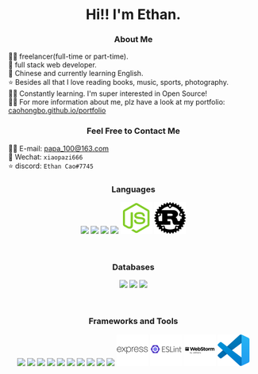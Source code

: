 <!-- ### Hi there 👋 -->

<!--
**CaoHongbo/caohongbo** is a ✨ _special_ ✨ repository because its `README.md` (this file) appears on your GitHub profile.
Here are some ideas to get you started:
- 🔭 I’m currently working on ...
- 🌱 I’m currently learning ...
- 👯 I’m looking to collaborate on ...
- 🤔 I’m looking for help with ...
- 💬 Ask me about ...
- 📫 How to reach me: ...
- 😄 Pronouns: ...
- ⚡ Fun fact: ...
-->

<!-- Intro -->

<a href="https://mahiiverse1.github.io/personal-website-v2/" target="_blank">
<!-- <img src="mahii-header.png" /> -->
</a> 
<h1 align="center">Hi!! I'm Ethan.</h1>
<h3 align="center">About Me</h3>  
 <p>
    👩‍🎓 freelancer(full-time or part-time).
<br>💫 full stack web developer.
<br>🌱 Chinese and currently learning English.
<br>⭐ Besides all that I love reading books, music, sports, photography.
<br>👩‍💻 Constantly learning. I'm super interested in Open Source!
<br>👩‍💻 For more information about me, plz have a look at my portfolio: <a href="https://caohongbo.github.io/portfolio" target="blank">caohongbo.github.io/portfolio</a><br>
<!--  <p align="center"><i>✨(Click on the header to know more!)✨</i></p> -->
 </p>

 <h3 align="center">Feel Free to Contact Me</h3>  
 <p>
    👩‍🎓 E-mail: <a href="mailto:papa_100@163.com" target="blank">papa_100@163.com</a><br>
    💫 Wechat: <code>xiaopazi666</code><br>
    ⭐ discord: <code>Ethan Cao#7745</code>
<!--  <p align="center"><i>✨(Click on the header to know more!)✨</i></p> -->
 </p>

<!-- Socials -->

<!-- <h3 align="center">Let's Connect! </h3>
<div align="center">
<a href="https://www.linkedin.com/in/mahii-variar-9865711b3/" target="blank"><img src="https://cdn.jsdelivr.net/gh/devicons/devicon/icons/linkedin/linkedin-original.svg" style="height: 3rem"/></a>

<a href="https://codepen.io/mahiiverse" target="blank">
<img src="https://cdn.jsdelivr.net/gh/devicons/devicon/icons/codepen/codepen-plain.svg" style="height: 3rem; background-color:white"/>
</a>

<a href="mailto:papa_100@163.com" target="blank">
<img src="https://github.com/mahiiverse1/mahiiverse1/blob/main/Gmail_Logo_256px.png" style="height: 3rem"/>
</a>

</div> -->

<!-- Tech Stack -->

<h3 align="Center">Languages</h3>  
<p align="center">
<img src="https://cdn.jsdelivr.net/gh/devicons/devicon/icons/html5/html5-original-wordmark.svg" style="height: 4rem"/>
<img src="https://cdn.jsdelivr.net/gh/devicons/devicon/icons/css3/css3-original-wordmark.svg" style="height: 4rem"/>
<img src="https://cdn.jsdelivr.net/gh/devicons/devicon/icons/javascript/javascript-plain.svg" style="height: 4rem"/>
<img src="https://cdn.jsdelivr.net/gh/devicons/devicon/icons/typescript/typescript-original.svg" style="height: 4rem" />
<img src="https://github.com/devicons/devicon/blob/v2.15.1/icons/nodejs/nodejs-original.svg" style="height: 4rem"/>      
<img src="https://github.com/devicons/devicon/blob/v2.15.1/icons/rust/rust-plain.svg" style="height:4rem"/>
</p>

<br>

<h3 align="Center">Databases</h3>  
<p align="center">
<img src="https://cdn.jsdelivr.net/gh/devicons/devicon/icons/mongodb/mongodb-original-wordmark.svg" style="height: 4rem"/>     
<img src="https://cdn.jsdelivr.net/gh/devicons/devicon/icons/mysql/mysql-original-wordmark.svg" style="height: 4rem"/>
<img src="https://cdn.jsdelivr.net/gh/devicons/devicon/icons/redis/redis-original-wordmark.svg" style="height: 4rem"/>
</p>

<br>

<h3 align="Center">Frameworks and Tools</h3>  
<p align="center">
<img src="https://cdn.jsdelivr.net/gh/devicons/devicon/icons/react/react-original.svg" style="height: 4rem"/>
<img src="https://cdn.jsdelivr.net/gh/devicons/devicon/icons/git/git-plain.svg" style="height: 4rem"/>
<img src="https://cdn.jsdelivr.net/gh/devicons/devicon/icons/tailwindcss/tailwindcss-plain.svg" style="height: 4rem"/>  
<img src="https://cdn.jsdelivr.net/gh/devicons/devicon/icons/less/less-plain-wordmark.svg" style="height: 4rem"/>
<img src="https://cdn.jsdelivr.net/gh/devicons/devicon/icons/webpack/webpack-original.svg" style="height: 4rem"/>
<img src="https://cdn.jsdelivr.net/gh/devicons/devicon/icons/mocha/mocha-plain.svg" style="height: 4rem"/>
<img src="https://cdn.jsdelivr.net/gh/devicons/devicon/icons/jquery/jquery-original.svg" style="height: 4rem"/>
<img src="https://cdn.jsdelivr.net/gh/devicons/devicon/icons/npm/npm-original-wordmark.svg" style="height:4rem"/>
<img src="https://cdn.jsdelivr.net/gh/devicons/devicon/icons/linux/linux-original.svg" style="height:4rem"/>
<img src="https://cdn.jsdelivr.net/gh/devicons/devicon/icons/nginx/nginx-original.svg" style="height:4rem"/>
<img src="https://github.com/devicons/devicon/blob/v2.15.1/icons/express/express-original-wordmark.svg" style="height:4rem"/>
<img src="https://github.com/devicons/devicon/blob/v2.15.1/icons/eslint/eslint-original-wordmark.svg" style="height:4rem"/>
<img src="https://github.com/devicons/devicon/blob/v2.15.1/icons/webstorm/webstorm-original-wordmark.svg" style="height:4rem"/>
<img src="https://github.com/devicons/devicon/blob/v2.15.1/icons/vscode/vscode-original.svg" style="height:4rem"/>
<!-- <img src="https://cdn.jsdelivr.net/gh/devicons/devicon/icons/graphql/graphql-plain-wordmark.svg" style="height: 4rem"/> -->
<!-- <img src="https://cdn.jsdelivr.net/gh/devicons/devicon/icons/flutter/flutter-original.svg" style="height: 4rem"/> -->
<!-- <img src="https://cdn.jsdelivr.net/gh/devicons/devicon/icons/nextjs/nextjs-line.svg" /> -->
<!-- <img src="https://cdn.jsdelivr.net/gh/devicons/devicon/icons/bootstrap/bootstrap-plain-wordmark.svg"  style="height: 4rem"/> -->
</p>



<!-- Visitor count -->
<!-- <div align="center">
<h3 align="center">Visitor Count </h3>
![Visitor Count](https://profile-counter.glitch.me/mahiiverse1/count.svg)
 </div> -->

<!-- Music Box -->
<!-- <h3 align="center">Music Station 🎶</h3>
[![spotify-github-profile](https://spotify-github-profile.vercel.app/api/view?uid=31xkv3qjph6be24yswkkxgyafkom&cover_image=true&theme=compact)](https://spotify-github-profile.vercel.app/api/view?uid=31xkv3qjph6be24yswkkxgyafkom&redirect=true) -->

<!-- Catto gifs -->

<!-- <h2 align="center">Cheers if you've read till here. Here's a cute catto 🐱 for you</h2>
<div align="center">
    <img src="https://github.com/mahiiverse1/mahiiverse1/blob/main/bongo-cat.gif" width="500" height="300"/>

</div> -->
